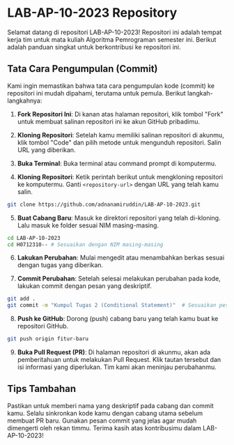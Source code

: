 # LAB-AP-10-2023 Repository

Selamat datang di repositori LAB-AP-10-2023! Repositori ini adalah tempat kerja tim untuk mata kuliah Algoritma Pemrograman semester ini. Berikut adalah panduan singkat untuk berkontribusi ke repositori ini.

## Tata Cara Pengumpulan (Commit)

Kami ingin memastikan bahwa tata cara pengumpulan kode (commit) ke repositori ini mudah dipahami, terutama untuk pemula. Berikut langkah-langkahnya:

1. **Fork Repositori Ini**: Di kanan atas halaman repositori, klik tombol "Fork" untuk membuat salinan repositori ini ke akun GitHub pribadimu.

2. **Kloning Repositori**: Setelah kamu memiliki salinan repositori di akunmu, klik tombol "Code" dan pilih metode untuk mengunduh repositori. Salin URL yang diberikan.

3. **Buka Terminal**: Buka terminal atau command prompt di komputermu.

4. **Kloning Repositori**: Ketik perintah berikut untuk mengkloning repositori ke komputermu. Ganti `<repository-url>` dengan URL yang telah kamu salin.

```bash
git clone https://github.com/adnanamiruddin/LAB-AP-10-2023.git
```

5. **Buat Cabang Baru**: Masuk ke direktori repositori yang telah di-kloning. Lalu masuk ke folder sesuai NIM masing-masing.
```bash
cd LAB-AP-10-2023
cd H0712310-- # Sesuaikan dengan NIM masing-masing
```

6. **Lakukan Perubahan**: Mulai mengedit atau menambahkan berkas sesuai dengan tugas yang diberikan.

7. **Commit Perubahan**: Setelah selesai melakukan perubahan pada kode, lakukan commit dengan pesan yang deskriptif.
```bash
git add .
git commit -m "Kumpul Tugas 2 (Conditional Statement)"  # Sesuaikan pesan dengan tugas yang kamu kumpulkan
```

8. **Push ke GitHub**: Dorong (push) cabang baru yang telah kamu buat ke repositori GitHub.
```bash
git push origin fitur-baru
```

9. **Buka Pull Request (PR)**: Di halaman repositori di akunmu, akan ada pemberitahuan untuk melakukan Pull Request. Klik tautan tersebut dan isi informasi yang diperlukan. Tim kami akan meninjau perubahanmu.

## Tips Tambahan

Pastikan untuk memberi nama yang deskriptif pada cabang dan commit kamu.
Selalu sinkronkan kode kamu dengan cabang utama sebelum membuat PR baru.
Gunakan pesan commit yang jelas agar mudah dimengerti oleh rekan timmu.
Terima kasih atas kontribusimu dalam LAB-AP-10-2023!
